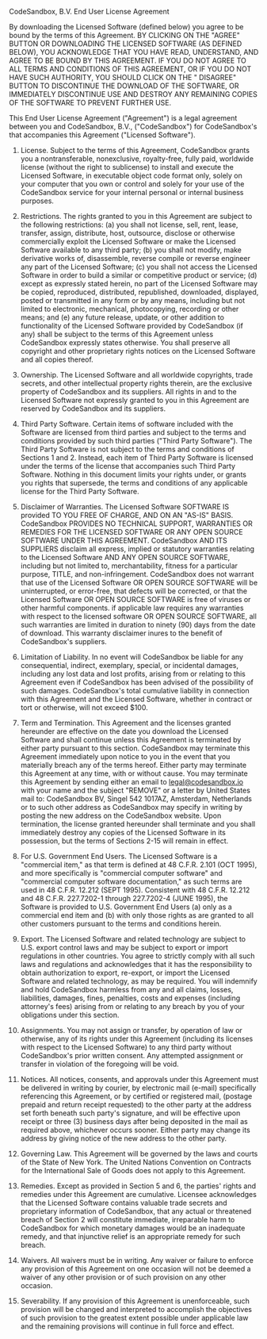 CodeSandbox, B.V. End User License Agreement


By downloading the Licensed Software (defined below) you agree to be bound by the terms of this Agreement. BY CLICKING ON THE
"AGREE" BUTTON OR DOWNLOADING THE LICENSED SOFTWARE (AS DEFINED BELOW), YOU ACKNOWLEDGE THAT YOU HAVE READ, UNDERSTAND, AND
AGREE TO BE BOUND BY THIS AGREEMENT. IF YOU DO NOT AGREE TO ALL TERMS AND CONDITIONS OF THIS AGREEMENT, OR IF YOU DO NOT HAVE
SUCH AUTHORITY, YOU SHOULD CLICK ON THE " DISAGREE" BUTTON TO DISCONTINUE THE DOWNLOAD OF THE SOFTWARE, OR IMMEDIATELY
DISCONTINUE USE AND DESTROY ANY REMAINING COPIES OF THE SOFTWARE TO PREVENT FURTHER USE.


This End User License Agreement ("Agreement") is a legal agreement between you and CodeSandbox, B.V., ("CodeSandbox") for
CodeSandbox's that accompanies this Agreement ("Licensed Software").


1. License. Subject to the terms of this Agreement, CodeSandbox grants you a nontransferable, nonexclusive, royalty-free, fully
paid, worldwide license (without the right to sublicense) to install and execute the Licensed Software, in executable object
code format only, solely on your computer that you own or control and solely for your use of the CodeSandbox service for your
internal personal or internal business purposes.

2. Restrictions. The rights granted to you in this Agreement are subject to the following restrictions: (a) you shall not
license, sell, rent, lease, transfer, assign, distribute, host, outsource, disclose or otherwise commercially exploit the
Licensed Software or make the Licensed Software available to any third party; (b) you shall not modify, make derivative works
of, disassemble, reverse compile or reverse engineer any part of the Licensed Software; (c) you shall not access the Licensed
Software in order to build a similar or competitive product or service; (d) except as expressly stated herein, no part of the
Licensed Software may be copied, reproduced, distributed, republished, downloaded, displayed, posted or transmitted in any form
or by any means, including but not limited to electronic, mechanical, photocopying, recording or other means; and (e) any future
release, update, or other addition to functionality of the Licensed Software provided by CodeSandbox (if any) shall be subject
to the terms of this Agreement unless CodeSandbox expressly states otherwise. You shall preserve all copyright and other
proprietary rights notices on the Licensed Software and all copies thereof.

3. Ownership. The Licensed Software and all worldwide copyrights, trade secrets, and other intellectual property rights therein,
are the exclusive property of CodeSandbox and its suppliers. All rights in and to the Licensed Software not expressly granted to
you in this Agreement are reserved by CodeSandbox and its suppliers.

4. Third Party Software. Certain items of software included with the Software are licensed from third parties and subject to the
terms and conditions provided by such third parties ("Third Party Software"). The Third Party Software is not subject to the
terms and conditions of Sections 1 and 2. Instead, each item of Third Party Software is licensed under the terms of the license
that accompanies such Third Party Software. Nothing in this document limits your rights under, or grants you rights that
supersede, the terms and conditions of any applicable license for the Third Party Software.

5. Disclaimer of Warranties. The Licensed Software SOFTWARE IS provided TO YOU FREE OF CHARGE, AND ON AN "AS-IS" BASIS.
CodeSandbox PROVIDES NO TECHNICAL SUPPORT, WARRANTIES OR REMEDIES FOR THE LICENSED SOFTWARE OR ANY OPEN SOURCE SOFTWARE UNDER
THIS AGREEMENT. CodeSandbox AND ITS SUPPLIERS disclaim all express, implied or statutory warranties relating to the Licensed
Software AND ANY OPEN SOURCE SOFTWARE, including but not limited to, merchantability, fitness for a particular purpose, TITLE,
and non-infringement. CodeSandbox does not warrant that use of the Licensed Software OR OPEN SOURCE SOFTWARE will be
uninterrupted, or error-free, that defects will be corrected, or that the Licensed Software OR OPEN SOURCE SOFTWARE is free of
viruses or other harmful components. if applicable law requires any warranties with respect to the licensed software OR OPEN
SOURCE SOFTWARE, all such warranties are limited in duration to ninety (90) days from the date of download. This warranty
disclaimer inures to the benefit of CodeSandbox's suppliers.

6. Limitation of Liability. In no event will CodeSandbox be liable for any consequential, indirect, exemplary, special, or
incidental damages, including any lost data and lost profits, arising from or relating to this Agreement even if CodeSandbox has
been advised of the possibility of such damages. CodeSandbox's total cumulative liability in connection with this Agreement and
the Licensed Software, whether in contract or tort or otherwise, will not exceed $100.

7. Term and Termination. This Agreement and the licenses granted hereunder are effective on the date you download the Licensed
Software and shall continue unless this Agreement is terminated by either party pursuant to this section. CodeSandbox may
terminate this Agreement immediately upon notice to you in the event that you materially breach any of the terms hereof. Either
party may terminate this Agreement at any time, with or without cause. You may terminate this Agreement by sending either an
email to legal@codesandbox.io with your name and the subject "REMOVE" or a letter by United States mail to: CodeSandbox BV,
Singel 542 1017AZ, Amsterdam, Netherlands or to such other address as CodeSandbox may specify in writing by posting the new
address on the CodeSandbox website. Upon termination, the license granted hereunder shall terminate and you shall immediately
destroy any copies of the Licensed Software in its possession, but the terms of Sections 2-15 will remain in effect.

8. For U.S. Government End Users. The Licensed Software is a "commercial item," as that term is defined at 48 C.F.R. 2.101 (OCT
1995), and more specifically is "commercial computer software" and "commercial computer software documentation," as such terms
are used in 48 C.F.R. 12.212 (SEPT 1995). Consistent with 48 C.F.R. 12.212 and 48 C.F.R. 227.7202-1 through 227.7202-4 (JUNE
1995), the Software is provided to U.S. Government End Users (a) only as a commercial end item and (b) with only those rights as
are granted to all other customers pursuant to the terms and conditions herein.

9. Export. The Licensed Software and related technology are subject to U.S. export control laws and may be subject to export or
import regulations in other countries. You agree to strictly comply with all such laws and regulations and acknowledges that it
has the responsibility to obtain authorization to export, re-export, or import the Licensed Software and related technology, as
may be required. You will indemnify and hold CodeSandbox harmless from any and all claims, losses, liabilities, damages, fines,
penalties, costs and expenses (including attorney's fees) arising from or relating to any breach by you of your obligations
under this section.

10. Assignments. You may not assign or transfer, by operation of law or otherwise, any of its rights under this Agreement
(including its licenses with respect to the Licensed Software) to any third party without CodeSandbox's prior written consent.
Any attempted assignment or transfer in violation of the foregoing will be void.

11. Notices. All notices, consents, and approvals under this Agreement must be delivered in writing by courier, by electronic
mail (e-mail) specifically referencing this Agreement, or by certified or registered mail, (postage prepaid and return receipt
requested) to the other party at the address set forth beneath such party's signature, and will be effective upon receipt or
three (3) business days after being deposited in the mail as required above, whichever occurs sooner. Either party may change
its address by giving notice of the new address to the other party.

12. Governing Law. This Agreement will be governed by the laws and courts of the State of New York. The United Nations
Convention on Contracts for the International Sale of Goods does not apply to this Agreement.

13. Remedies. Except as provided in Section 5 and 6, the parties' rights and remedies under this Agreement are cumulative.
Licensee acknowledges that the Licensed Software contains valuable trade secrets and proprietary information of CodeSandbox,
that any actual or threatened breach of Section 2 will constitute immediate, irreparable harm to CodeSandbox for which monetary
damages would be an inadequate remedy, and that injunctive relief is an appropriate remedy for such breach.

14. Waivers. All waivers must be in writing. Any waiver or failure to enforce any provision of this Agreement on one occasion
will not be deemed a waiver of any other provision or of such provision on any other occasion.

15. Severability. If any provision of this Agreement is unenforceable, such provision will be changed and interpreted to
accomplish the objectives of such provision to the greatest extent possible under applicable law and the remaining provisions
will continue in full force and effect.
